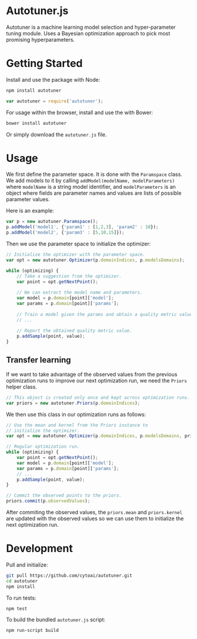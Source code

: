# Autotuner.js
Autotuner is a machine learning model selection and hyper-parameter tuning module. Uses a Bayesian optimization approach to pick most promising hyperparameters.

# Getting Started

Install and use the package with Node:
```bash
npm install autotuner
```
```javascript
var autotuner = require('autotuner');
```

For usage within the browser, install and use the with Bower:
```bash
bower install autotuner
```
Or simply download the `autotuner.js` file.

# Usage

We first define the parameter space. It is done with the `Paramspace` class. We add models to it by calling `addModel(modelName, modelParameters)` where `modelName` is a string model identifier, and `modelParameters` is an object where fields are parameter names and values are lists of possible parameter values.

Here is an example:
```javascript
var p = new autotuner.Paramspace();
p.addModel('model1', {'param1' : [1,2,3], 'param2' : 10});
p.addModel('model2', {'param3' : [5,10,15]});
```

Then we use the parameter space to initialize the optimizer:
```javascript
// Initialize the optimizer with the parameter space.
var opt = new autotuner.Optimizer(p.domainIndices, p.modelsDomains);

while (optimizing) {
    // Take a suggestion from the optimizer.
    var point = opt.getNextPoint();
    
    // We can extract the model name and parameters.
    var model = p.domain[point]['model'];
    var params = p.domain[point]['params'];
    
    // Train a model given the params and obtain a quality metric value.
    // ...
    
    // Report the obtained quality metric value.
    p.addSample(point, value);
}

```
## Transfer learning

If we want to take advantage of the observed values from the previous optimization runs to improve our next optimization run, we need the `Priors` helper class.
```javascript
// This object is created only once and kept across optimization runs.
var priors = new autotuner.Priors(p.domainIndices);
```
We then use this class in our optimization runs as follows:
```javascript
// Use the mean and kernel from the Priors instance to
// initialize the optimizer. 
var opt = new autotuner.Optimizer(p.domainIndices, p.modelsDomains, priors.mean, priors.kernel);

// Regular optimization run.
while (optimizing) {
    var point = opt.getNextPoint();
    var model = p.domain[point]['model'];
    var params = p.domain[point]['params'];
    // ...
    p.addSample(point, value);
}

// Commit the observed points to the priors.
priors.commit(p.observedValues);
```
After commiting the observed values, the `priors.mean` and `priors.kernel` are updated with the observed values so we can use them to initialize the next optimization run.


# Development

Pull and initialize:
```bash
git pull https://github.com/cytoai/autotuner.git
cd autotuner
npm install
```

To run tests:
```bash
npm test
```

To build the bundled `autotuner.js` script:
```bash
npm run-script build
```
